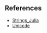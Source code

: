 ## References
* [Strings_Julia](https://docs.julialang.org/en/v1/manual/strings/)
* [Unicode](http://www.unicode.org/charts/)